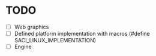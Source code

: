 # TODO

- [ ] Web graphics
- [ ] Defined platform implementation with macros (#define SACI_LINUX_IMPLEMENTATION)
- [ ] Engine
